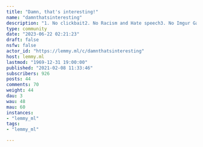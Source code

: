 ```yaml
---
title: "Damn, that's interesting!" 
name: "damnthatsinteresting"
description: "1. No clickbait2. No Racism and Hate speech3. No Imgur Gallery Links4. No Infographics5. Moderator Discretion6. Repost Guidelines7. No videos over 15 minutes long8. No Photoshopped posts9. Image w/ text posts must be sourced in comments"
type: community
date: "2023-06-22 02:21:23"
draft: false
nsfw: false
actor_id: "https://lemmy.ml/c/damnthatsinteresting"
host: lemmy.ml
lastmod: "1969-12-31 19:00:00"
published: "2021-02-08 11:33:46"
subscribers: 926
posts: 44
comments: 70
weight: 44
dau: 3
wau: 48
mau: 60
instances:
- "lemmy_ml"
tags: 
- "lemmy_ml"

---
```

